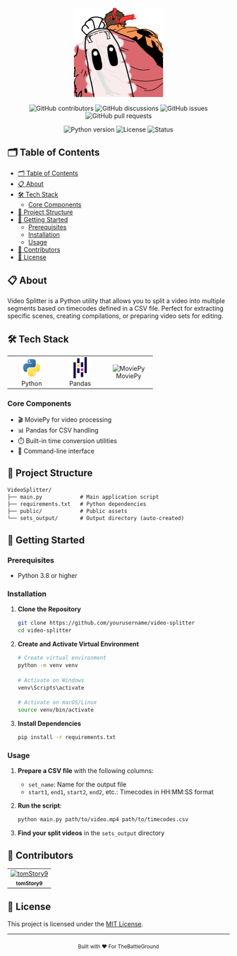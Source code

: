 <p align="center">
  <a href="https://github.com/Centre-National-des-arts-du-cirque/IntraCnac" target="_blank">
    <img src="public/TBG.png" width="40%" height ="40%" alt="TBG"/>
  </a>
</p>

<p align="center">
  <img src="https://img.shields.io/github/contributors/tomStory9/SetSplitter" alt="GitHub contributors"/>
  <img src="https://img.shields.io/github/discussions/tomStory9/SetSplitter" alt="GitHub discussions"/>
  <img src="https://img.shields.io/github/issues/tomStory9/SetSplitter" alt="GitHub issues"/>
  <img src="https://img.shields.io/github/issues-pr/tomStory9/SetSplitter" alt="GitHub pull requests"/>
</p>


<p align="center">
  <img src="https://img.shields.io/badge/python-3.8+-blue.svg" alt="Python version"/>
  <img src="https://img.shields.io/badge/license-MIT-green.svg" alt="License"/>
  <img src="https://img.shields.io/badge/status-active-success.svg" alt="Status"/>
</p>

## 🗂️ Table of Contents

- [🗂️ Table of Contents](#️-table-of-contents)
- [📋 About](#-about)
- [🛠️ Tech Stack](#️-tech-stack)
  - [Core Components](#core-components)
- [📁 Project Structure](#-project-structure)
- [🚀 Getting Started](#-getting-started)
  - [Prerequisites](#prerequisites)
  - [Installation](#installation)
  - [Usage](#usage)
- [👥 Contributors](#-contributors)
- [📜 License](#-license)

## 📋 About

Video Splitter is a Python utility that allows you to split a video into multiple segments based on timecodes defined in a CSV file. Perfect for extracting specific scenes, creating compilations, or preparing video sets for editing.

## 🛠️ Tech Stack

<table>
  <tr>
    <td align="center" width="96">
      <img src="https://raw.githubusercontent.com/devicons/devicon/master/icons/python/python-original.svg" width="48" height="48" alt="Python" />
      <br>Python
    </td>
    <td align="center" width="96">
      <img src="https://raw.githubusercontent.com/devicons/devicon/master/icons/pandas/pandas-original.svg" width="48" height="48" alt="Pandas" />
      <br>Pandas
    </td>
    <td align="center" width="96">
      <img src="https://zulko.github.io/moviepy/_static/logo_small.jpeg" width="48" height="48" alt="MoviePy" />
      <br>MoviePy
    </td>
  </tr>
</table>

### Core Components
- 🎬 MoviePy for video processing
- 📊 Pandas for CSV handling
- ⏱️ Built-in time conversion utilities
- 🎯 Command-line interface

## 📁 Project Structure

```
VideoSplitter/
├── main.py            # Main application script
├── requirements.txt   # Python dependencies
├── public/            # Public assets
└── sets_output/       # Output directory (auto-created)
```

## 🚀 Getting Started

### Prerequisites

- Python 3.8 or higher

### Installation

1. **Clone the Repository**

   ```bash
   git clone https://github.com/yourusername/video-splitter
   cd video-splitter
   ```

2. **Create and Activate Virtual Environment**

   ```bash
   # Create virtual environment
   python -m venv venv

   # Activate on Windows
   venv\Scripts\activate

   # Activate on macOS/Linux
   source venv/bin/activate
   ```

3. **Install Dependencies**

   ```bash
   pip install -r requirements.txt
   ```

### Usage

1. **Prepare a CSV file** with the following columns:
   - `set_name`: Name for the output file
   - `start1`, `end1`, `start2`, `end2`, etc.: Timecodes in HH:MM:SS format

2. **Run the script**:

   ```bash
   python main.py path/to/video.mp4 path/to/timecodes.csv
   ```

3. **Find your split videos** in the `sets_output` directory


## 👥 Contributors

<table>
  <tr>
    <td align="center">
      <a href="https://github.com/tomStory9">
        <img src="https://avatars.githubusercontent.com/u/97254191?v=4" width="100px;" alt="tomStory9"/>
        <br/>
        <sub><b>tomStory9</b></sub>
      </a>
    </td>
  </tr>
</table>

## 📜 License

This project is licensed under the [MIT License](LICENSE).

---

<div align="center">
  <sub>Built with ❤️ For TheBattleGround</sub>
</div>